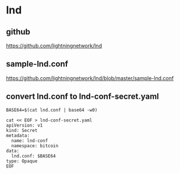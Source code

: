 # lnd

## github
https://github.com/lightningnetwork/lnd

## sample-lnd.conf
https://github.com/lightningnetwork/lnd/blob/master/sample-lnd.conf

## convert lnd.conf to lnd-conf-secret.yaml
```
BASE64=$(cat lnd.conf | base64 -w0)

cat << EOF > lnd-conf-secret.yaml
apiVersion: v1
kind: Secret
metadata:
  name: lnd-conf
  namespace: bitcoin
data:
  lnd.conf: $BASE64
type: Opaque
EOF
```